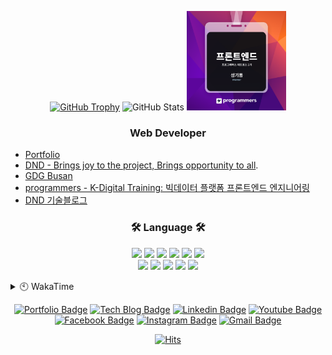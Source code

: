 <div align=center>
  
[![GitHub Trophy]](https://github.com/ryo-ma/github-profile-trophy "GitHub Profile Trophy")
![GitHub Stats] <img src="img/logo/prgrms.png" height=159>
<!--  [![GitHub Stats] ![Top Languages]](https://github.com/anuraghazra/github-readme-stats "GitHub Readme Stats") -->

</div>

<h3 align="center">Web Developer</h3>

- [Portfolio](https://www.rocketpunch.com/@sgd0947)
- [DND - Brings joy to the project, Brings opportunity to all](https://dnd.ac/).
- [GDG Busan](https://gdg.community.dev/gdg-busan/)
- [programmers - K-Digital Training: 빅데이터 플랫폼 프론트엔드 엔지니어링](https://programmers.co.kr/learn/courses/12175)
- [DND 기술블로그](https://blog.dnd.ac)

<h3 align="center">🛠 Language 🛠</h3>

<p align="center">
  <img src="https://img.shields.io/badge/javascript-%23323330.svg?style=flat-square&logo=javascript&logoColor=%23F7DF1E">
  <img src="https://img.shields.io/badge/react-%2320232a.svg?style=flat-square&logo=react&logoColor=%2361DAFB">
  <img src="https://img.shields.io/badge/react_native-%2320232a.svg?style=flat-square&logo=react&logoColor=%2361DAFB">
  <img src="https://img.shields.io/badge/django-%23092E20.svg?style=flat-square&logo=django&logoColor=white">
  <img src="https://img.shields.io/badge/vuejs-%2335495e.svg?style=flat-square&logo=vuedotjs&logoColor=%234FC08D">
  <img src="https://img.shields.io/badge/VisualStudioCode-0078d7.svg?style=flat-square&logo=visual-studio-code&logoColor=white">
  <br/>
  <img src="https://img.shields.io/badge/-GraphQL-E10098?style=flat-square&logo=graphql">
  <img src="https://img.shields.io/badge/mysql-%2300f.svg?style=flat-square&logo=mysql&logoColor=white">
  <img src="https://img.shields.io/badge/oracle-%23F00000.svg?style=flat-square&logo=oracle&logoColor=white">
  <img src="https://img.shields.io/badge/Microsoft%20SQL%20Sever-CC2927?style=flat-square&logo=microsoft%20sql%20server&logoColor=white">
  <img src="https://img.shields.io/badge/docker-%230db7ed.svg?style=flat-square&logo=docker&logoColor=white">
</p>

<details>
  <summary>🕙 WakaTime</summary>

<!--START_SECTION:waka-->

![Lines of code](https://img.shields.io/badge/From%20Hello%20World%20I%27ve%20Written-1.3%20million%20lines%20of%20code-blue)

**I'm an Early 🐤**

```text
🌞 Morning    249 commits    █████░░░░░░░░░░░░░░░░░░░░   21.01%
🌆 Daytime    686 commits    ██████████████░░░░░░░░░░░   57.89%
🌃 Evening    250 commits    █████░░░░░░░░░░░░░░░░░░░░   21.1%
🌙 Night      0 commits      ░░░░░░░░░░░░░░░░░░░░░░░░░   0.0%

```

📅 **I'm Most Productive on Wednesday**

```text
Monday       170 commits    ███░░░░░░░░░░░░░░░░░░░░░░   14.35%
Tuesday      141 commits    ███░░░░░░░░░░░░░░░░░░░░░░   11.9%
Wednesday    230 commits    ████░░░░░░░░░░░░░░░░░░░░░   19.41%
Thursday     203 commits    ████░░░░░░░░░░░░░░░░░░░░░   17.13%
Friday       228 commits    ████░░░░░░░░░░░░░░░░░░░░░   19.24%
Saturday     113 commits    ██░░░░░░░░░░░░░░░░░░░░░░░   9.54%
Sunday       100 commits    ██░░░░░░░░░░░░░░░░░░░░░░░   8.44%

```

📊 **This Week I Spent My Time On**

```text
⌚︎ Time Zone: Asia/Seoul

💬 Programming Languages:
JavaScript               4 hrs 47 mins       █████████████████████░░░░   84.65%
Markdown                 46 mins             ███░░░░░░░░░░░░░░░░░░░░░░   13.71%
HTML                     5 mins              ░░░░░░░░░░░░░░░░░░░░░░░░░   1.52%
CSS                      0 secs              ░░░░░░░░░░░░░░░░░░░░░░░░░   0.06%
Python                   0 secs              ░░░░░░░░░░░░░░░░░░░░░░░░░   0.06%

🔥 Editors:
VS Code                  5 hrs 39 mins       █████████████████████████   100.0%

💻 Operating System:
Mac                      5 hrs 29 mins       ████████████████████████░   96.91%
Windows                  10 mins             ░░░░░░░░░░░░░░░░░░░░░░░░░   3.09%

```

**I Mostly Code in JavaScript**

```text
JavaScript               17 repos            █████████████░░░░░░░░░░░░   54.84%
Python                   5 repos             ████░░░░░░░░░░░░░░░░░░░░░   16.13%
TypeScript               3 repos             ██░░░░░░░░░░░░░░░░░░░░░░░   9.68%
PHP                      2 repos             █░░░░░░░░░░░░░░░░░░░░░░░░   6.45%
SCSS                     1 repo              ░░░░░░░░░░░░░░░░░░░░░░░░░   3.23%

```

Last Updated on 01/09/2021

<!--END_SECTION:waka-->
</details>

<div align=center>

[![Portfolio Badge](http://img.shields.io/badge/-Portfolio-black?style=flat-square&logo=github&link=http://sgd122.github.io/)](http://sgd122.github.io/)
[![Tech Blog Badge](http://img.shields.io/badge/-Tech%20blog-black?style=flat-square&logo=github&link=http://dndacademy.github.io/)](http://dndacademy.github.io/)
[![Linkedin Badge](https://img.shields.io/badge/-LinkedIn-blue?style=flat-square&logo=Linkedin&logoColor=white&link=https://linkedin.com/company/dndacademy)](https://linkedin.com/company/dndacademy)
[![Youtube Badge](https://img.shields.io/badge/Youtube-ff0000?style=flat-square&logo=youtube&link=https://www.youtube.com/channel/UCLzVjG8j1m4X8TSpMF-x5yw)](https://www.youtube.com/channel/UCLzVjG8j1m4X8TSpMF-x5yw)
[![Facebook Badge](https://img.shields.io/badge/-Facebook-1877f2?style=flat-square&logo=facebook&logoColor=white&link=https://www.facebook.com/DNDACADEMY)](https://www.facebook.com/DNDACADEMY)
[![Instagram Badge](https://img.shields.io/badge/-Instagram-dd2a7b?style=flat-square&logo=instagram&logoColor=white&link=https://www.instagram.com/seong_dev/)](https://www.instagram.com/seong_dev/)
[![Gmail Badge](https://img.shields.io/badge/-Gmail-d14836?style=flat-square&logo=Gmail&logoColor=white&link=mailto:sgd0947@gmail.com)](mailto:sgd0947@gmail.com)

</div>

<div align=center>
  
  [![Hits](https://hits.seeyoufarm.com/api/count/incr/badge.svg?url=https%3A%2F%2Fgithub.com%2Fsgd122%2Fhit-counter&count_bg=%2379C83D&title_bg=%23555555&icon=&icon_color=%23E7E7E7&title=hits&edge_flat=false)](https://hits.seeyoufarm.com)
  
</div>

<!-- ===================== TAG ===================== -->

<!-- user status -->

[github stats]: https://github-readme-stats.vercel.app/api?username=sgd122&title_color=5f4b8b&text_color=f0eee9&icon_color=00abc0&bg_color=212121&hide_border=true&hide_title=true&theme=&show_icons=true&include_all_commits=true&count_private=true&line_height=24
[top languages]: https://github-readme-stats.vercel.app/api/top-langs?username=sgd122&title_color=5f4b8b&text_color=f0eee9&icon_color=00abc0&bg_color=212121&hide_border=true&hide_title=true&layout=compact&langs_count=8&hide=html,css,tex
[github trophy]: https://github-profile-trophy.vercel.app/?username=sgd122&theme=juicyfresh&column=7&row=1&no-frame=true

<!-- badge -->

[blog]: https://img.shields.io/badge/Blogger-FF5722?style=for-the-badge&logo=blogger&logoColor=white
